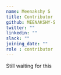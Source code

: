 ```yaml
---
name: Meenakshy S
title: Contributor
github: MEENAKSHY-S
twitter: ""
linkedin: ""
slack: ""
joining_date: ""
role : contributor
---
```


Still waiting for this
